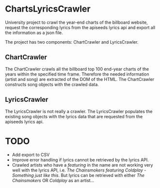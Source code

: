 # ChartsLyricsCrawler

University project to crawl the year-end charts of the billboard website, request the corresponding lyrics from the apiseeds lyrics api and export all the information as a json file.

The project has two components: ChartCrawler and LyricsCrawler.

## ChartCrawler

The ChartCrawler crawls all the billboard top 100 end-year charts of the years within the specified time frame. Therefore the needed information (artist and song) are extracted of the DOM of the HTML. The ChartCrawler constructs song objects with the crawled data.

## LyricsCrawler

The LyricsCrawler is not really a crawler. The LyricsCrawler populates the existing song objects with the lyrics data that are requested from the apiseeds lyrics api.

# TODO

* Add export to CSV
* Improve error handling if lyrics cannot be retrieved by the lyrics API.
* Crawled artists who have a _featuring_ in the name are not working very well with the lyrics API, i.e. _The Chainsmokers featuring Coldplay - Something just like this_. But lyrics can be retrieved with either _The Chainsmokers_ OR _Coldplay_ as an artist...